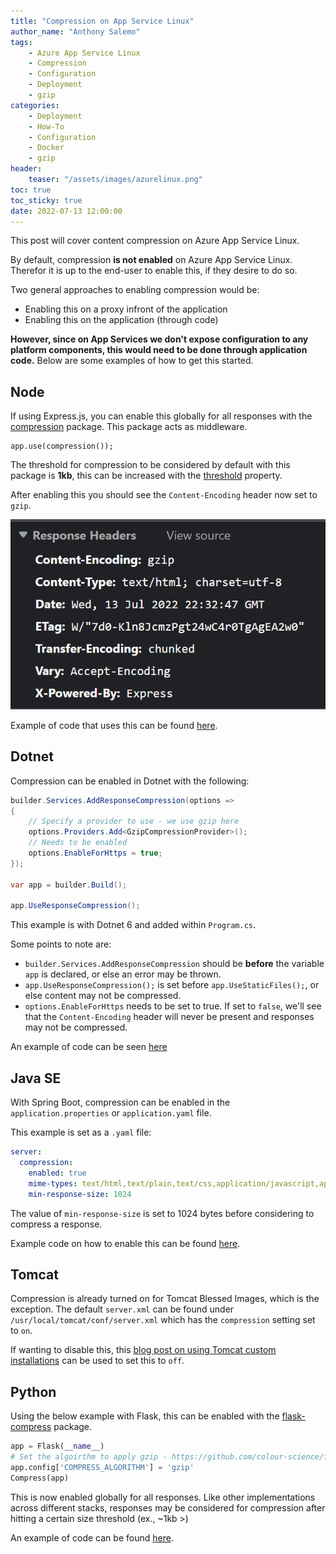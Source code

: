 ```yaml
---
title: "Compression on App Service Linux"
author_name: "Anthony Salemo"
tags:
    - Azure App Service Linux
    - Compression
    - Configuration
    - Deployment
    - gzip
categories:
    - Deployment    
    - How-To
    - Configuration
    - Docker
    - gzip
header:
    teaser: "/assets/images/azurelinux.png" 
toc: true
toc_sticky: true
date: 2022-07-13 12:00:00
---
```


This post will cover content compression on Azure App Service Linux.

By default, compression **is not enabled** on Azure App Service Linux. Therefor it is up to the end-user to enable this, if they desire to do so. 

Two general approaches to enabling compression would be:
- Enabling this on a proxy infront of the application
- Enabling this on the application (through code)

**However, since on App Services we don't expose configuration to any platform components, this would need to be done through application code.** Below are some examples of how to get this started.

## Node
If using Express.js, you can enable this globally for all responses with the [compression](https://www.npmjs.com/package/compression#install) package. This package acts as middleware.

```
app.use(compression());
```

The threshold for compression to be considered by default with this package is **1kb**, this can be increased with the [threshold](https://www.npmjs.com/package/compression#threshold) property. 

After enabling this you should see the `Content-Encoding` header now set to `gzip`.

![Node and gzip compression](/media/2022/07/azure-oss-gzip-node.png)


Example of code that uses this can be found [here](https://github.com/azureossd/gzip-stack-examples/tree/main/node/gzip).

## Dotnet
Compression can be enabled in Dotnet with the following:

```c#
builder.Services.AddResponseCompression(options =>
{
    // Specify a provider to use - we use gzip here
    options.Providers.Add<GzipCompressionProvider>();
    // Needs to be enabled
    options.EnableForHttps = true;
});

var app = builder.Build();

app.UseResponseCompression();
```

This example is with Dotnet 6 and added within `Program.cs`. 

Some points to note are:
- `builder.Services.AddResponseCompression` should be **before** the variable `app` is declared, or else an error may be thrown.
- `app.UseResponseCompression();` is set before `app.UseStaticFiles();`, or else content may not be compressed.
- `options.EnableForHttps` needs to be set to true. If set to `false`, we'll see that the `Content-Encoding` header will never be present and responses may not be compressed.

An example of code can be seen [here](https://github.com/azureossd/gzip-stack-examples/tree/main/dotnet/gzip)

## Java SE
With Spring Boot, compression can be enabled in the `application.properties` or `application.yaml` file.

This example is set as a `.yaml` file:

```yaml
server:
  compression:
    enabled: true
    mime-types: text/html,text/plain,text/css,application/javascript,application/json
    min-response-size: 1024
```

The value of `min-response-size` is set to 1024 bytes before considering to compress a response. 


Example code on how to enable this can be found [here](https://github.com/Ajsalemo/gzip-stack-examples/tree/main/java/gzip).

## Tomcat
Compression is already turned on for Tomcat Blessed Images, which is the exception. The default `server.xml` can be found under `/usr/local/tomcat/conf/server.xml` which has the `compression` setting set to `on`. 

If wanting to disable this, this [blog post on using Tomcat custom installations](https://azureossd.github.io/2022/05/20/Custom-Tomcat-Configuration-on-Azure-App-Service-Linux/index.html) can be used to set this to `off`.

## Python
Using the below example with Flask, this can be enabled with the [flask-compress](https://github.com/colour-science/flask-compress) package.

```python
app = Flask(__name__)
# Set the algoirthm to apply gzip - https://github.com/colour-science/flask-compress#options
app.config['COMPRESS_ALGORITHM'] = 'gzip'
Compress(app)
```

This is now enabled globally for all responses. Like other implementations across different stacks, responses may be considered for compression after hitting a certain size threshold (ex., ~1kb >)

An example of code can be found [here](https://github.com/azureossd/gzip-stack-examples/tree/main/python/gzip).





